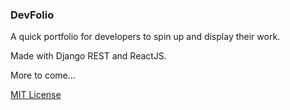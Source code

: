 ### DevFolio

A quick portfolio for developers to spin up and display their
work.

Made with Django REST and ReactJS.

More to come...

[MIT License](https://github.com/andrewjcm/devfolio/blob/master/LICENSE.md) 